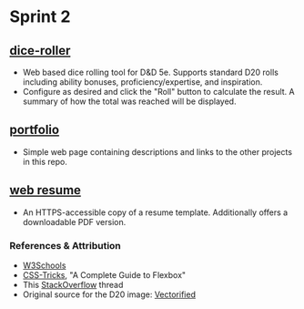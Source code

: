 # Sprint 2
## [dice-roller](https://blue-flower-09e983b10.4.azurestaticapps.net/)
- Web based dice rolling tool for D&D 5e. Supports standard D20 rolls including ability bonuses, proficiency/expertise, and inspiration.
- Configure as desired and click the "Roll" button to calculate the result. A summary of how the total was reached will be displayed.


## [portfolio](https://nice-smoke-05d7f6910.4.azurestaticapps.net/)
- Simple web page containing descriptions and links to the other projects in this repo.


## [web resume](https://polite-tree-022d25010.4.azurestaticapps.net/)
- An HTTPS-accessible copy of a resume template. Additionally offers a downloadable PDF version.


### References & Attribution
- [W3Schools](https://www.w3schools.com/)
- [CSS-Tricks](https://css-tricks.com/snippets/css/a-guide-to-flexbox/), "A Complete Guide to Flexbox"
- This [StackOverflow](https://stackoverflow.com/questions/6046110/styling-form-with-label-above-inputs) thread
- Original source for the D20 image: [Vectorified](https://vectorified.com/download-image#d20-dice-vector-35.png)